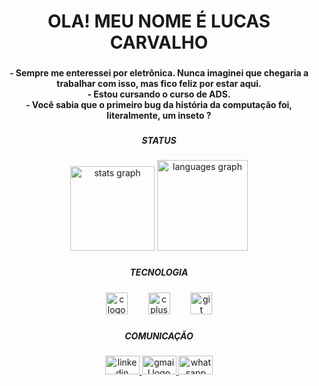 <h1 align="center">OLA! MEU NOME É LUCAS CARVALHO</h1>

###

<h4 align="center">- Sempre me enteressei por eletrônica. Nunca imaginei que chegaria a trabalhar com isso, mas fico feliz por estar aqui.<br>- Estou cursando o curso de ADS.<br>- Você sabia que o primeiro bug da história da computação foi, literalmente, um inseto ?</h4>

###

<h5 align="center">STATUS</h5>

###

<div align="center">
  <img src="https://github-readme-stats.vercel.app/api?username=carvalho484&hide_title=true&hide_rank=false&show_icons=false&include_all_commits=true&count_private=true&disable_animations=false&theme=radical&locale=pt-br&hide_border=true&order=1" height="135" alt="stats graph"  />
  <img src="https://github-readme-stats.vercel.app/api/top-langs?username=carvalho484&locale=pt-br&hide_title=true&layout=compact&card_width=320&langs_count=5&theme=radical&hide_border=true&order=2" height="145" alt="languages graph"  />
</div>

###

<h5 align="center">TECNOLOGIA</h5>

###

<div align="center">
  <img src="https://cdn.jsdelivr.net/gh/devicons/devicon/icons/c/c-original.svg" height="35" alt="c logo"  />
  <img width="25" />
  <img src="https://cdn.jsdelivr.net/gh/devicons/devicon/icons/cplusplus/cplusplus-original.svg" height="35" alt="cplusplus logo"  />
  <img width="25" />
  <img src="https://cdn.jsdelivr.net/gh/devicons/devicon/icons/git/git-original.svg" height="35" alt="git logo"  />
</div>

###

<h5 align="center">COMUNICAÇÃO</h5>

###

<div align="center">
  <a href="https://www.linkedin.com/in/lucas-carvalho-13301634a" target="_blank">
    <img src="https://raw.githubusercontent.com/maurodesouza/profile-readme-generator/master/src/assets/icons/social/linkedin/default.svg" width="55" height="30" alt="linkedin logo"  />
  </a>
  <a href="mailto:lucascarvalhoptc09@gmail.com" target="_blank">
    <img src="https://raw.githubusercontent.com/maurodesouza/profile-readme-generator/master/src/assets/icons/social/gmail/default.svg" width="55" height="30" alt="gmail logo"  />
  </a>
  <a href="https://wa.me/5534998029247" target="_blank">
    <img src="https://raw.githubusercontent.com/maurodesouza/profile-readme-generator/master/src/assets/icons/social/whatsapp/default.svg" width="55" height="30" alt="whatsapp logo"  />
  </a>
</div>

###
